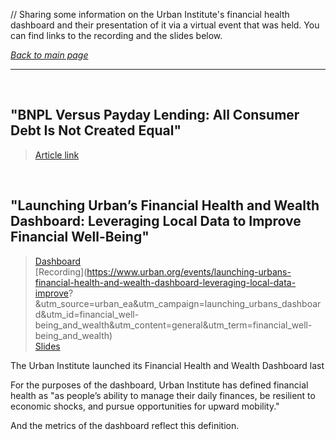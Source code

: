 // Sharing some information on the Urban Institute's financial health dashboard and their presentation of it via a virtual event that was held. You can find links to the recording and the slides below.

*[Back to main page](/./main.md)*

---

<br>

## "BNPL Versus Payday Lending: All Consumer Debt Is Not Created Equal"
> [Article link](https://www.forbes.com/sites/forbesfinancecouncil/2022/06/01/bnpl-versus-payday-lending-all-consumer-debt-is-not-created-equal/?sh=389b2d0025a9)

<br>

## "Launching Urban’s Financial Health and Wealth Dashboard: Leveraging Local Data to Improve Financial Well-Being"
> [Dashboard](https://apps.urban.org/features/financial-health-wealth-dashboard/)    
> [Recording](https://www.urban.org/events/launching-urbans-financial-health-and-wealth-dashboard-leveraging-local-data-improve?  &utm_source=urban_ea&utm_campaign=launching_urbans_dashboard&utm_id=financial_well-being_and_wealth&utm_content=general&utm_term=financial_well-being_and_wealth)   
> [Slides](https://www.urban.org/sites/default/files/2022-11/FH%20Dashboard%20Slides.pdf)   
 
The Urban Institute launched its Financial Health and Wealth Dashboard last



For the purposes of the dashboard, Urban Institute has defined financial health as "as people’s ability to manage their daily finances, be resilient to economic shocks, and pursue opportunities for upward mobility."

And the metrics of the dashboard reflect this definition.
